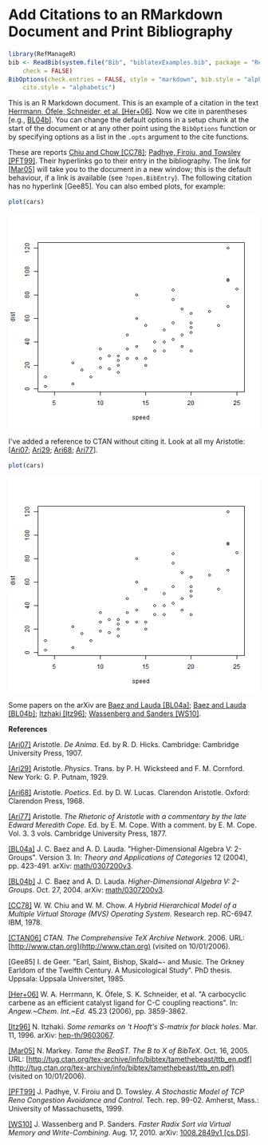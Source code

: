 Add Citations to an RMarkdown Document and Print Bibliography
========================================================


```r
library(RefManageR)
bib <- ReadBib(system.file("Bib", "biblatexExamples.bib", package = "RefManageR"), 
    check = FALSE)
BibOptions(check.entries = FALSE, style = "markdown", bib.style = "alphabetic", 
    cite.style = "alphabetic")
```

  This is an R Markdown document. This is an example of a citation in the text <a name=cite-herrmann></a>[Herrmann, Öfele, Schneider, et al. [Her+06]](#bib-herrmann). Now we cite in parentheses <a name=cite-baezonline></a>[e.g., [BL04b](http://arxiv.org/abs/math/0307200v3)].  You can change the default options in a setup chunk at the start of the document or at any other point using the <code>BibOptions</code> function or by specifying options as a list in the `.opts` argument to the cite functions.

These are reports <a name=cite-chiu></a><a name=cite-padhye></a>[Chiu and Chow [CC78]](#bib-chiu); [Padhye, Firoiu, and Towsley [PFT99]](#bib-padhye).  Their hyperlinks go to their entry in the bibliography.
The link for <a name=cite-markey></a>[[Mar05](http://tug.ctan.org/tex-archive/info/bibtex/tamethebeast/ttb_en.pdf)] will take you to the document in a new window; this is the default behaviour, if a link is available (see `?open.BibEntry`). The following citation has no hyperlink [Gee85].  You can also embed plots, for example: 
  

```r
plot(cars)
```

![plot of chunk unnamed-chunk-1](figure/unnamed-chunk-1.png) 

I've added a reference to CTAN without citing it.  Look at all my Aristotle: <a name=cite-aristotleanima></a><a name=cite-aristotlephysics></a><a name=cite-aristotlepoetics></a><a name=cite-aristotlerhetoric></a>[[Ari07](#bib-aristotleanima); [Ari29](#bib-aristotlephysics); [Ari68](#bib-aristotlepoetics); [Ari77](#bib-aristotlerhetoric)].  


```r
plot(cars)
```

![plot of chunk unnamed-chunk-2](figure/unnamed-chunk-2.png) 


Some papers on the arXiv are <a name=cite-baezarticle></a><a name=cite-itzhaki></a><a name=cite-wassenberg></a>[Baez and Lauda [BL04a]](http://arxiv.org/abs/math/0307200v3); [Baez and Lauda [BL04b]](http://arxiv.org/abs/math/0307200v3); [Itzhaki [Itz96]](http://arxiv.org/abs/hep-th/9603067); [Wassenberg and Sanders [WS10]](http://arxiv.org/abs/1008.2849v1).

**References**

<a name=bib-aristotleanima></a>[[Ari07]](#cite-aristotleanima)
Aristotle. _De Anima_. Ed. by R. D. Hicks. Cambridge: Cambridge
University Press, 1907.

<a name=bib-aristotlephysics></a>[[Ari29]](#cite-aristotlephysics)
Aristotle. _Physics_. Trans.  by P. H. Wicksteed and F. M.
Cornford. New York: G. P. Putnam, 1929.

<a name=bib-aristotlepoetics></a>[[Ari68]](#cite-aristotlepoetics)
Aristotle. _Poetics_. Ed. by D. W. Lucas. Clarendon Aristotle.
Oxford: Clarendon Press, 1968.

<a
name=bib-aristotlerhetoric></a>[[Ari77]](#cite-aristotlerhetoric)
Aristotle. _The Rhetoric of Aristotle with a commentary by the
late Edward Meredith Cope_. Ed. by E. M. Cope. With a comment. by
E. M. Cope. Vol. 3. 3 vols. Cambridge University Press, 1877.

<a name=bib-baezarticle></a>[[BL04a]](#cite-baezarticle) J. C.
Baez and A. D. Lauda. "Higher-Dimensional Algebra V: 2-Groups".
Version 3. In: _Theory and Applications of Categories_ 12 (2004),
pp. 423-491. arXiv:
[math/0307200v3](http://arxiv.org/abs/math/0307200v3).

<a name=bib-baezonline></a>[[BL04b]](#cite-baezonline) J. C. Baez
and A. D. Lauda. _Higher-Dimensional Algebra V: 2-Groups_. Oct.
27, 2004. arXiv:
[math/0307200v3](http://arxiv.org/abs/math/0307200v3).

<a name=bib-chiu></a>[[CC78]](#cite-chiu) W. W. Chiu and W. M.
Chow. _A Hybrid Hierarchical Model of a Multiple Virtual Storage
(MVS) Operating System_. Research rep. RC-6947. IBM, 1978.

<a name=bib-ctan></a>[[CTAN06]](#cite-ctan) _CTAN. The
Comprehensive TeX Archive Network_. 2006. URL:
[http://www.ctan.org](http://www.ctan.org) (visited on
10/01/2006).

[Gee85] I. de Geer. "Earl, Saint, Bishop, Skald~- and Music. The
Orkney Earldom of the Twelfth Century. A Musicological Study". PhD
thesis. Uppsala: Uppsala Universitet, 1985.

<a name=bib-herrmann></a>[[Her+06]](#cite-herrmann) W. A.
Herrmann, K. Öfele, S. K. Schneider, et al. "A carbocyclic carbene
as an efficient catalyst ligand for C-C coupling reactions". In:
_Angew.~Chem. Int.~Ed._ 45.23 (2006), pp. 3859-3862.

<a name=bib-itzhaki></a>[[Itz96]](#cite-itzhaki) N. Itzhaki. _Some
remarks on 't Hooft's S-matrix for black holes_. Mar. 11, 1996.
arXiv: [hep-th/9603067](http://arxiv.org/abs/hep-th/9603067).

<a name=bib-markey></a>[[Mar05]](#cite-markey) N. Markey. _Tame
the BeaST. The B to X of BibTeX_. Oct. 16, 2005. URL:
[http://tug.ctan.org/tex-archive/info/bibtex/tamethebeast/ttb_en.pdf](http://tug.ctan.org/tex-archive/info/bibtex/tamethebeast/ttb_en.pdf)
(visited on 10/01/2006).

<a name=bib-padhye></a>[[PFT99]](#cite-padhye) J. Padhye, V.
Firoiu and D. Towsley. _A Stochastic Model of TCP Reno Congestion
Avoidance and Control_. Tech. rep. 99-02. Amherst, Mass.:
University of Massachusetts, 1999.

<a name=bib-wassenberg></a>[[WS10]](#cite-wassenberg) J.
Wassenberg and P. Sanders. _Faster Radix Sort via Virtual Memory
and Write-Combining_. Aug. 17, 2010. arXiv: [1008.2849v1
[cs.DS]](http://arxiv.org/abs/1008.2849v1).

